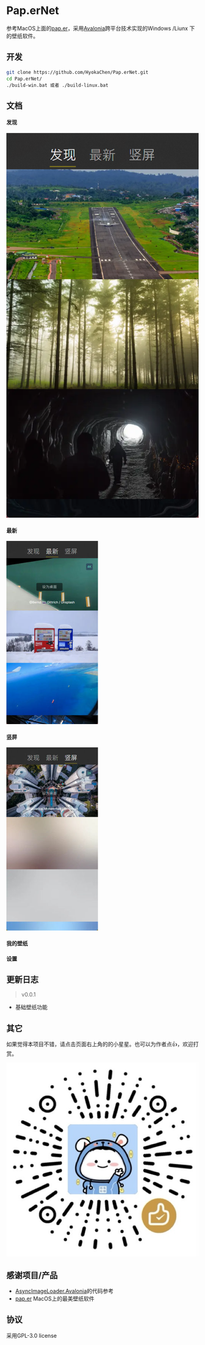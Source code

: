 # Pap.erNet
参考MacOS上面的[pap.er](https://paper.photos)，采用[Avalonia](https://github.com/AvaloniaUI/Avalonia)跨平台技术实现的Windows /Liunx 下的壁纸软件。

## 开发
```bash
git clone https://github.com/HyokaChen/Pap.erNet.git
cd Pap.erNet/
./build-win.bat 或者 ./build-linux.bat
```

## 文档
#### 发现
![发现](README/Discover.png "发现")

#### 最新
![最新](README/Latest.jpg "最新")

#### 竖屏
![竖屏](README/VerticalScreen.jpg "竖屏")

#### 我的壁纸

#### 设置

## 更新日志
> v0.0.1
- 基础壁纸功能

## 其它
如果觉得本项目不错，请点击页面右上角的的小星星。也可以为作者点👍，欢迎打赏。

![赞赏码](README/zanshangma.jpg "赞赏码")

## 感谢项目/产品

- [AsyncImageLoader.Avalonia](https://github.com/AvaloniaUtils/AsyncImageLoader.Avalonia)的代码参考
- [pap.er](https://paper.photos) MacOS上的最美壁纸软件

## 协议
采用GPL-3.0 license


